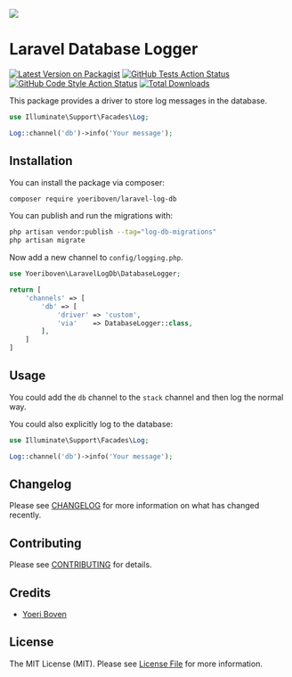 
[<img src="https://github-ads.s3.eu-central-1.amazonaws.com/support-ukraine.svg?t=1" />](https://supportukrainenow.org)

# Laravel Database Logger

[![Latest Version on Packagist](https://img.shields.io/packagist/v/yoeriboven/laravel-log-db.svg?style=flat-square)](https://packagist.org/packages/yoeriboven/laravel-log-db)
[![GitHub Tests Action Status](https://img.shields.io/github/workflow/status/yoeriboven/laravel-log-db/run-tests?label=tests)](https://github.com/yoeriboven/laravel-log-db/actions?query=workflow%3Arun-tests+branch%3Amain)
[![GitHub Code Style Action Status](https://img.shields.io/github/workflow/status/yoeriboven/laravel-log-db/Check%20&%20fix%20styling?label=code%20style)](https://github.com/yoeriboven/laravel-log-db/actions?query=workflow%3A"Check+%26+fix+styling"+branch%3Amain)
[![Total Downloads](https://img.shields.io/packagist/dt/yoeriboven/laravel-log-db.svg?style=flat-square)](https://packagist.org/packages/yoeriboven/laravel-log-db)

This package provides a driver to store log messages in the database.

```php
use Illuminate\Support\Facades\Log;

Log::channel('db')->info('Your message');
```

## Installation

You can install the package via composer:

```bash
composer require yoeriboven/laravel-log-db
```

You can publish and run the migrations with:

```bash
php artisan vendor:publish --tag="log-db-migrations"
php artisan migrate
```

Now add a new channel to `config/logging.php`.

```php
use Yoeriboven\LaravelLogDb\DatabaseLogger;

return [
    'channels' => [
        'db' => [
            'driver' => 'custom',
            'via'    => DatabaseLogger::class,
        ],
    ]   
]
```

## Usage

You could add the `db` channel to the `stack` channel and then log the normal way.

You could also explicitly log to the database:

```php
use Illuminate\Support\Facades\Log;

Log::channel('db')->info('Your message');
```

## Changelog

Please see [CHANGELOG](CHANGELOG.md) for more information on what has changed recently.

## Contributing

Please see [CONTRIBUTING](https://github.com/spatie/.github/blob/main/CONTRIBUTING.md) for details.

## Credits

- [Yoeri Boven](https://twitter.com/yoeriboven)

## License

The MIT License (MIT). Please see [License File](LICENSE.md) for more information.
